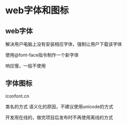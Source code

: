 # web字体和图标

## web字体

解决用户电脑上没有安装相应字体，强制让用户下载该字体

使用@font-face指令制作一个新字体

响应慢，一般不使用

## 字体图标

iconfont.cn

类名的方式
语义化的原因，不建议使用unicode的方式

开发用在线的，做完项目后发布时不再使用离线的方式
